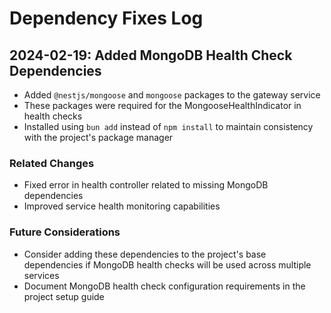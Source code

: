 # Dependency Fixes Log

## 2024-02-19: Added MongoDB Health Check Dependencies

- Added `@nestjs/mongoose` and `mongoose` packages to the gateway service
- These packages were required for the MongooseHealthIndicator in health checks
- Installed using `bun add` instead of `npm install` to maintain consistency with the project's package manager

### Related Changes
- Fixed error in health controller related to missing MongoDB dependencies
- Improved service health monitoring capabilities

### Future Considerations
- Consider adding these dependencies to the project's base dependencies if MongoDB health checks will be used across multiple services
- Document MongoDB health check configuration requirements in the project setup guide
